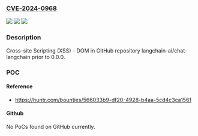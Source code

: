 ### [CVE-2024-0968](https://cve.mitre.org/cgi-bin/cvename.cgi?name=CVE-2024-0968)
![](https://img.shields.io/static/v1?label=Product&message=langchain-ai%2Fchat-langchain&color=blue)
![](https://img.shields.io/static/v1?label=Version&message=unspecified%3C%200.0.0%20&color=brighgreen)
![](https://img.shields.io/static/v1?label=Vulnerability&message=CWE-79%20Improper%20Neutralization%20of%20Input%20During%20Web%20Page%20Generation%20('Cross-site%20Scripting')&color=brighgreen)

### Description

Cross-site Scripting (XSS) - DOM in GitHub repository langchain-ai/chat-langchain prior to 0.0.0.

### POC

#### Reference
- https://huntr.com/bounties/566033b9-df20-4928-b4aa-5cd4c3ca1561

#### Github
No PoCs found on GitHub currently.


